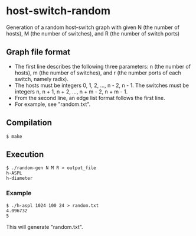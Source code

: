 # host-switch-random
Generation of a random host-switch graph with given N (the number of hosts), M (the number of switches), and R (the number of switch ports)

## Graph file format
* The first line describes the following three parameters: n (the number of hosts), m (the number of switches), and r (the number ports of each switch, namely radix).
* The hosts must be integers 0, 1, 2, ..., n - 2, n - 1. The switches must be integers n, n + 1, n + 2, ..., n + m - 2, n + m - 1.
* From the second line, an edge list format follows the first line.
* For example, see "random.txt".

## Compilation
```
$ make
```

## Execution
```
$ ./random-gen N M R > output_file
h-ASPL
h-diameter
```
### Example
```
$ ./h-aspl 1024 100 24 > random.txt
4.096732
5
```
This will generate "random.txt".


